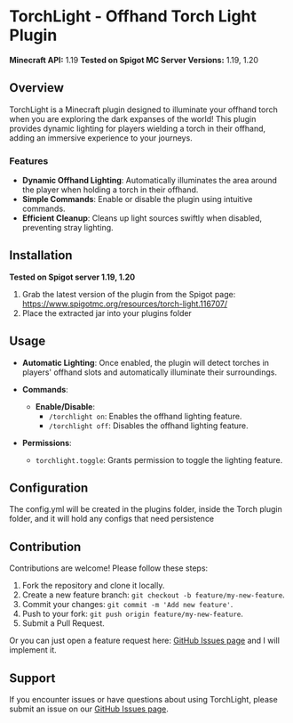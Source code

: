  # TorchLight - Offhand Torch Light Plugin

**Minecraft API:** 1.19
**Tested on Spigot MC Server Versions:** 1.19, 1.20

## Overview

TorchLight is a Minecraft plugin designed to illuminate your offhand torch when you
are exploring the dark expanses of the world! This plugin provides dynamic lighting for players wielding a
torch in their offhand, adding an immersive experience to your journeys.

### Features

- **Dynamic Offhand Lighting**: Automatically illuminates the area around the player when holding a torch in their
  offhand.
- **Simple Commands**: Enable or disable the plugin using intuitive commands.
- **Efficient Cleanup**: Cleans up light sources swiftly when disabled, preventing stray lighting.

## Installation

**Tested on Spigot server 1.19, 1.20**

1. Grab the latest version of the plugin from the Spigot page: https://www.spigotmc.org/resources/torch-light.116707/
2. Place the extracted jar into your plugins folder

## Usage

- **Automatic Lighting**: Once enabled, the plugin will detect torches in players' offhand slots and automatically
  illuminate their surroundings.

- **Commands**:
    - **Enable/Disable**:
        - `/torchlight on`: Enables the offhand lighting feature.
        - `/torchlight off`: Disables the offhand lighting feature.

- **Permissions**:
    - `torchlight.toggle`: Grants permission to toggle the lighting feature.

## Configuration

The config.yml will be created in the plugins folder, inside the Torch plugin folder, and it will hold any configs that
need persistence

## Contribution

Contributions are welcome! Please follow these steps:

1. Fork the repository and clone it locally.
2. Create a new feature branch: `git checkout -b feature/my-new-feature`.
3. Commit your changes: `git commit -m 'Add new feature'`.
4. Push to your fork: `git push origin feature/my-new-feature`.
5. Submit a Pull Request.

Or you can just open a feature request
here: [GitHub Issues page](https://github.com/stdNullPtr/spigot_offhandTorch/issues) and I will implement it.

## Support

If you encounter issues or have questions about using TorchLight, please submit an issue on
our [GitHub Issues page](https://github.com/stdNullPtr/spigot_offhandTorch/issues).
